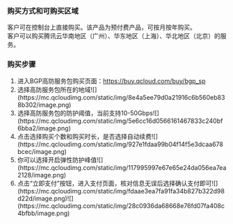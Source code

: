 ### 购买方式和可购买区域
<p>
客户可在控制台上直接购买。该产品为预付费产品，可按月按年购买。<br>
客户可以购买腾讯云华南地区（广州）、华东地区（上海）、华北地区（北京）的服务。
</p>

### 购买步骤
<p>
<ol>
<li>进入BGP高防服务包购买页面：<a href="https://buy.qcloud.com/buy/bgp_sp" target="_blank">https://buy.qcloud.com/buy/bgp_sp</a></li>
<li>选择高防服务包所在的地域![](https://mc.qcloudimg.com/static/img/8e4a5ee79d0a21916c6b560eb838b302/image.png)</li>
<li>选择高防服务包的防护阈值，当前支持10-50Gbps![](https://mc.qcloudimg.com/static/img/5e6cc16d0566161467833c240bf6bba2/image.png)</li>
<li>点击选择购买个数和购买时长，是否选择自动续费![](https://mc.qcloudimg.com/static/img/927e1fdaa99b04f14f5e3dcaa678bcec/image.png)</li>
<li>你可以选择开启弹性防护峰值![](https://mc.qcloudimg.com/static/img/117995997e67e65e24da056ea7ea2128/image.png)</li>
<li>点击“立即支付”按钮，进入支付页面，核对信息无误后选择确认支付即可![](https://mc.qcloudimg.com/static/img/fdaae3ea7fa91fa34b827b322d98d22d/image.png)![](https://mc.qcloudimg.com/static/img/28c0936da68668e76fd07fa408c4bfbb/image.png)</li>
</ol>
</p>



